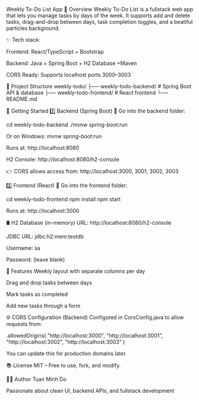 Weekly To-Do List App
🧠 Overview
Weekly To-Do List is a fullstack web app that lets you manage tasks by days of the week. It supports add and delete tasks, drag-and-drop between days, task completion toggles, and a beatiful particles background.

✨ Tech stack:

Frontend: React/TypeScript + Bootstrap

Backend: Java + Spring Boot + H2 Database +Maven

CORS Ready: Supports localhost ports 3000–3003

📁 Project Structure
weekly-todo/
├── weekly-todo-backend/     # Spring Boot API & database
├── weekly-todo-frontend/    # React frontend
└── README.md               

🚀 Getting Started
1️⃣ Backend (Spring Boot)
📂 Go into the backend folder:

cd weekly-todo-backend
./mvnw spring-boot:run

Or on Windows:
mvnw spring-boot:run

Runs at: http://localhost:8080

H2 Console: http://localhost:8080/h2-console

👉 CORS allows access from:
http://localhost:3000, 3001, 3002, 3003

2️⃣ Frontend (React)
📂 Go into the frontend folder:

cd weekly-todo-frontend
npm install
npm start

Runs at: http://localhost:3000

🛢 H2 Database (in-memory)
URL: http://localhost:8080/h2-console

JDBC URL: jdbc:h2:mem:testdb

Username: sa

Password: (leave blank)

🎨 Features
Weekly layout with separate columns per day

Drag and drop tasks between days

Mark tasks as completed

Add new tasks through a form

🌐 CORS Configuration (Backend)
Configured in CorsConfig.java to allow requests from:


.allowedOrigins(
    "http://localhost:3000",
    "http://localhost:3001",
    "http://localhost:3002",
    "http://localhost:3003"
)

You can update this for production domains later.

📚 License
MIT – Free to use, fork, and modify.

👨‍💻 Author
Tuan Minh Do

Passionate about clean UI, backend APIs, and fullstack development

